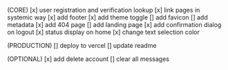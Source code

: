 (CORE)
[x] user registration and verification lookup
[x] link pages in systemic way
[x] add footer
[x] add theme toggle
[] add favicon
[] add metadata
[x] add 404 page
[] add landing page
[x] add confirmation dialog on logout
[x] status display on home
[x] change text selection color

(PRODUCTION)
[] deploy to vercel
[] update readme

(OPTIONAL)
[x] add delete account
[] clear all messages
